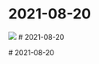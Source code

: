 # 2021-08-20

<page-tags text="发布于：2021-08-20"></page-tags>

<image-container>
  <img src="./pictures/IMG_20210820_211210.jpg"/>
</image-container># 2021-08-20

<page-tags text="发布于：2021-08-20"></page-tags>
<video-container>
  <source src="./pictures/VID_20210820_211122.mp4"/>
</video-container># 2021-08-20

<page-tags text="发布于：2021-08-20"></page-tags>
<video-container>
  <source src="./pictures/VID_20210820_211302.mp4"/>
</video-container>